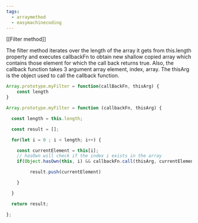 ```yaml
---
tags:
  - arraymethod
  - easymachinecoding
---
```

[[Filter method]]

The filter method iterates over the length of the array it gets from this.length property and executes callbackFn to obtain new shallow copied array which contains those element for which the call back returns true.
Also, the callback function takes 3 argument array element, index, array. The thisArg is the object used to call the callback function.

```js
Array.prototype.myFilter = function(callBackFn, thisArg) {
	const length 
} 
```



```js
Array.prototype.myFilter = function (callbackFn, thisArg) {

  const length = this.length;

  const result = [];

  for(let i = 0 ; i < length; i++) {

    const currentElement = this[i];
	// hasOwn will check if the index i exists in the array
    if(Object.hasOwn(this, i) && callbackFn.call(thisArg, currentElement, i, this)) {

         result.push(currentElement)

    }

  }

  return result;

};
```